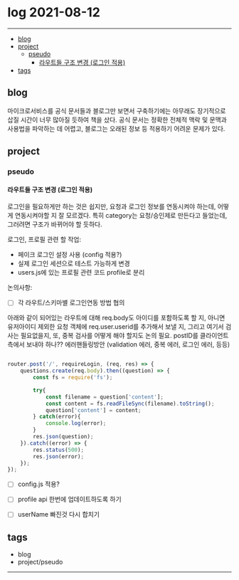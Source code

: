 # log 2021-08-12

--------------------------

- [blog](#blog)
- [project](#project)
  - [pseudo](#pseudo)
    - [라우트들 구조 변경 (로그인 적용)](#라우트들-구조-변경-로그인-적용)
- [tags](#tags)


## blog

마이크로서비스를 공식 문서들과 블로그만 보면서 구축하기에는 아무래도 장기적으로 삽질 시간이 너무 많아질 듯하여 책을 샀다.
공식 문서는 정확한 전체적 맥락 및 문맥과 사용법을 파악하는 데 어렵고, 블로그는 오래된 정보 등 적용하기 어려운 문제가 있다.


## project

### pseudo

#### 라우트들 구조 변경 (로그인 적용)

로그인을 필요하게만 하는 것은 쉽지만, 요청과 로그인 정보를 연동시켜야 하는데, 어떻게 연동시켜야할 지 잘 모르겠다. 특히 category는 요청/승인제로 만든다고 들었는데, 그러려면 구조가 바뀌어야 할 듯하다.

로그인, 프로필 관련 할 작업:
- 페이크 로그인 설정 사용 (config 적용?)
- 실제 로그인 세션으로 테스트 가능하게 변경
- users.js에 있는 프로필 관련 코드 profile로 분리

논의사항:
- [ ] 각 라우트/스키마별 로그인연동 방법 협의

아래와 같이 되어있는 라우트에 대해 req.body도 아이디를 포함하도록 할 지, 아니면 유저아이디 제외한 요청 객체에 req.user.userid를 추가해서 보낼 지, 그리고 여기서 검사는 필요없을지, 또, 중복 검사를 어떻게 해야 할지도 논의 필요. postID를 클라이언트측에서 보내야 하나?? 에러핸들링방안 (validation 에러, 중복 에러, 로그인 에러, 등등)
```js

router.post('/', requireLogin, (req, res) => {
    questions.create(req.body).then((question) => {
        const fs = require('fs');

        try{
            const filename = question['content'];
            const content = fs.readFileSync(filename).toString();
            question['content'] = content;
        } catch(error){
            console.log(error);
        }
        res.json(question);
    }).catch((error) => {
        res.status(500);
        res.json(error);
    });
});

```
- [ ] config.js 적용?

- [ ] profile api 한번에 업데이트하도록 하기
- [ ] userName 빠진것 다시 합치기

## tags
- blog
- project/pseudo

--------------------------

